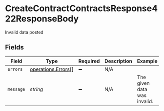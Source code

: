 # CreateContractContractsResponse422ResponseBody

Invalid data posted


## Fields

| Field                                                    | Type                                                     | Required                                                 | Description                                              | Example                                                  |
| -------------------------------------------------------- | -------------------------------------------------------- | -------------------------------------------------------- | -------------------------------------------------------- | -------------------------------------------------------- |
| `errors`                                                 | [operations.Errors](../../models/operations/errors.md)[] | :heavy_minus_sign:                                       | N/A                                                      |                                                          |
| `message`                                                | *string*                                                 | :heavy_minus_sign:                                       | N/A                                                      | The given data was invalid.                              |